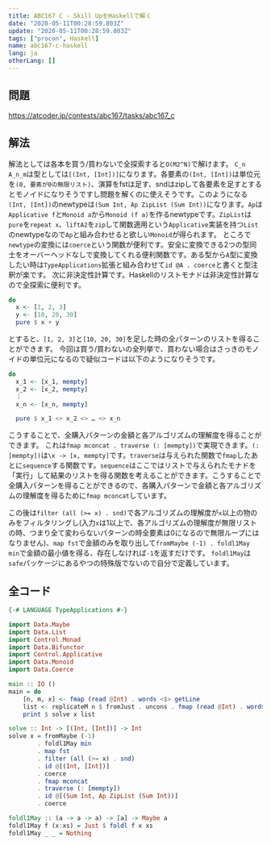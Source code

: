 ```yaml
---
title: ABC167 C - Skill UpをHaskellで解く
date: "2020-05-11T00:28:59.803Z"
update: "2020-05-11T00:28:59.803Z"
tags: ["procon", Haskell]
name: abc167-c-haskell
lang: ja
otherLang: []
---
```


## 問題
https://atcoder.jp/contests/abc167/tasks/abc167_c

## 解法
解法としては各本を買う/買わないで全探索すると`O(M2^N)`で解けます。
`C_n A_n_m`は型としては`[(Int, [Int])]`になります。各要素の`(Int, [Int])`は単位元を`(0, 要素が0の無限リスト)`、演算をfstは足す、sndはzipして各要素を足すとするとモノイドになりそうですし問題を解くのに使えそうです。このようになる`(Int, [Int])`のnewtypeは`(Sum Int, Ap ZipList (Sum Int))`になります。`Ap`は`Applicative f`と`Monoid a`から`Monoid (f a)`を作るnewtypeです。`ZipList`は`pure`を`repeat x`、`liftA2`を`zip`して関数適用という`Applicative`実装を持つ`List`のnewtypeなので`Ap`と組み合わせると欲しい`Monoid`が得られます。
ところで`newtype`の変換には`coerce`という関数が便利です。安全に変換できる2つの型同士をオーバーヘッドなしで変換してくれる便利関数です。ある型から`A`型に変換したい時は`TypeApplications`拡張と組み合わせて`id @A . coerce`と書くと型注釈が楽です。
次に非決定性計算です。Haskellのリストモナドは非決定性計算なので全探索に便利です。

```hs
do
  x <- [1, 2, 3]
  y <- [10, 20, 30]
  pure $ x + y
```

とすると、`[1, 2, 3]`と`[10, 20, 30]`を足した時の全パターンのリストを得ることができます。
今回は買う/買わないの全列挙で、買わない場合はさっきのモノイドの単位元になるので疑似コードは以下のようになりそうです。

```hs
do
  x_1 <- [x_1, mempty]
  x_2 <- [x_2, mempty]
  ︙
  x_n <- [x_n, mempty]

  pure $ x_1 <> x_2 <> … <> x_n
```

こうすることで、全購入パターンの金額と各アルゴリズムの理解度を得ることができます。
これは`fmap mconcat . traverse (: [mempty])`で実現できます。`(: [mempty])`は`\x -> [x, mempty]`です。`traverse`は与えられた関数で`fmap`したあとに`sequence`する関数です。`sequence`はここではリストで与えられたモナドを「実行」して結果のリストを得る関数を考えることができます。こうすることで全購入パターンを得ることができるので、各購入パターンで金額と各アルゴリズムの理解度を得るために`fmap mconcat`しています。

この後は`filter (all (>= x) . snd)`で各アルゴリズムの理解度が`x`以上の物のみをフィルタリングし(入力`x`は1以上で、各アルゴリズムの理解度が無限リストの時、つまり全て変わらないパターンの時全要素は0になるので無限ループにはなりません)、`map fst`で金額のみを取り出して`fromMaybe (-1) . foldl1May min`で金額の最小値を得る、存在しなければ`-1`を返すだけです。
`foldl1May`は`safe`パッケージにあるやつの特殊版でないので自分で定義しています。

## 全コード

```hs
{-# LANGUAGE TypeApplications #-}

import Data.Maybe
import Data.List
import Control.Monad
import Data.Bifunctor
import Control.Applicative
import Data.Monoid
import Data.Coerce

main :: IO ()
main = do
    [n, m, x] <- fmap (read @Int) . words <$> getLine
    list <- replicateM n $ fromJust . uncons . fmap (read @Int) . words <$> getLine
    print $ solve x list

solve :: Int -> [(Int, [Int])] -> Int
solve x = fromMaybe (-1)
        . foldl1May min
        . map fst
        . filter (all (>= x) . snd)
        . id @[(Int, [Int])]
        . coerce
        . fmap mconcat
        . traverse (: [mempty])
        . id @[(Sum Int, Ap ZipList (Sum Int))]
        . coerce

foldl1May :: (a -> a -> a) -> [a] -> Maybe a
foldl1May f (x:xs) = Just $ foldl f x xs
foldl1May _ _ = Nothing
```
